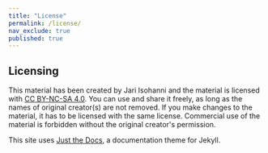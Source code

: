 ```yaml
---
title: "License"
permalink: /license/
nav_exclude: true
published: true
---
```


## Licensing

This material has been created by Jari Isohanni and the material is licensed with [CC BY-NC-SA 4.0](https://creativecommons.org/licenses/by-nc-sa/4.0/deed). You can use and share it freely, as long as the names of original creator(s) are not removed. If you make changes to the material, it has to be licensed with the same license. Commercial use of the material is forbidden without the original creator's permission.


This site uses [Just the Docs](https://github.com/pmarsceill/just-the-docs), a documentation theme for Jekyll.